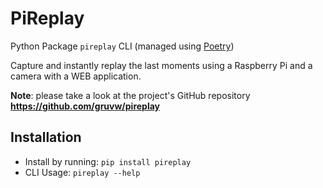 # PiReplay

Python Package `pireplay` CLI (managed using [Poetry](https://python-poetry.org/))

Capture and instantly replay the last moments using a Raspberry Pi and a camera with a WEB application.

**Note**: please take a look at the project's GitHub repository **<https://github.com/gruvw/pireplay>**

## Installation

- Install by running: `pip install pireplay`
- CLI Usage: `pireplay --help`
